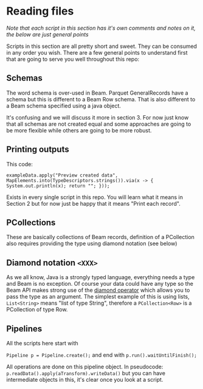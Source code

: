 # Reading files
*Note that each script in this section has it's own comments and 
notes on it, the below are just general points*

Scripts in this section are all pretty short and sweet. They 
can be consumed in any order you wish. There are a few general 
points to understand first that are going to serve you well 
throughout this repo:

## Schemas
The word schema is over-used in Beam. Parquet GeneralRecords 
have a schema but this is different to a Beam Row schema. That
is also different to a Beam schema specified using a java object. 

It's confusing and we will discuss it more in section 3. For now 
just know that all schemas are not created equal and some approaches 
are going to be more flexible while others are going to be more robust. 

## Printing outputs
This code:

```
exampleData.apply("Preview created data", MapElements.into(TypeDescriptors.strings()).via(x -> { System.out.println(x); return ""; }));
```

Exists in every single script in this repo. You will learn what it 
means in Section 2 but for now just be happy that it means "Print each 
record". 

## PCollections
These are basically collections of Beam records, definition of a PCollection
also requires providing the type using diamond notation (see below)

## Diamond notation `<XXX>`
As we all know, Java is a strongly typed language, everything needs a type 
and Beam is no exception. Of course your data could have any type so the Beam
API makes strong use of the [diamond operator](https://www.baeldung.com/java-diamond-operator)
which allows you to pass the type as an argument. The simplest example of this is
using lists, `List<String>` means "list of type String", therefore a `PCollection<Row>`
is a PCollection of type Row.

## Pipelines
All the scripts here start with 

`Pipeline p = Pipeline.create();`
and end with 
`p.run().waitUntilFinish();`

All operations are done on this pipeline object. In pseudocode: `p.readData().apply(aTransform).writeData()`
but you can have intermediate objects in this, it's clear once you look at a script. 
